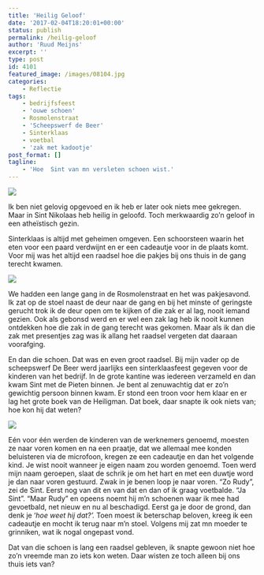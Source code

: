 ```yaml
---
title: 'Heilig Geloof'
date: '2017-02-04T18:20:01+00:00'
status: publish
permalink: /heilig-geloof
author: 'Ruud Meijns'
excerpt: ''
type: post
id: 4101
featured_image: /images/08104.jpg
categories:
    - Reflectie
tags:
    - bedrijfsfeest
    - 'ouwe schoen'
    - Rosmolenstraat
    - 'Scheepswerf de Beer'
    - Sinterklaas
    - voetbal
    - 'zak met kadootje'
post_format: []
tagline:
    - 'Hoe  Sint van mn versleten schoen wist.'
---
```

![](/images/08104.jpg)

Ik ben niet gelovig opgevoed en ik heb er later ook niets mee gekregen. Maar in Sint Nikolaas heb heilig in geloofd. Toch merkwaardig zo’n geloof in een atheïstisch gezin.
  
Sinterklaas is altijd met geheimen omgeven. Een schoorsteen waarin het eten voor een paard verdwijnt en er een cadeautje voor in de plaats komt. Voor mij was het altijd een raadsel hoe die pakjes bij ons thuis in de gang terecht kwamen.

![](/images/10006091gr.gif) 

We hadden een lange gang in de Rosmolenstraat en het was pakjesavond. Ik zat op de stoel naast de deur naar de gang en bij het minste of geringste gerucht trok ik de deur open om te kijken of die zak er al lag, nooit iemand gezien. Ook als gebonsd werd en er wel een zak lag heb ik nooit kunnen ontdekken hoe die zak in de gang terecht was gekomen. Maar als ik dan die zak met presentjes zag was ik allang het raadsel vergeten dat daaraan voorafging.

En dan die schoen. Dat was en even groot raadsel. Bij mijn vader op de scheepswerf De Beer werd jaarlijks een sinterklaasfeest gegeven voor de kinderen van het bedrijf. In de grote kantine was iedereen verzameld en dan kwam Sint met de Pieten binnen. Je bent al zenuwachtig dat er zo’n gewichtig persoon binnen kwam. Er stond een troon voor hem klaar en er lag het grote boek van de Heiligman. Dat boek, daar snapte ik ook niets van; hoe kon hij dat weten?

![](/images/theatercollectie.jpg)

Eén voor één werden de kinderen van de werknemers genoemd, moesten ze naar voren komen en na een praatje, dat we allemaal mee konden beluisteren via de microfoon, kregen ze een cadeautje en dan het volgende kind. Je wist nooit wanneer je eigen naam zou worden genoemd. Toen werd mijn naam geroepen, slaat de schrik je om het hart en met een duwtje word je dan naar voren gestuurd. Zwak in je benen loop je naar voren. “Zo Rudy”, zei de Sint. Eerst nog van dit en van dat en dan of ik graag voetbalde. “Ja Sint”. “Maar Rudy” en opeens noemt hij m’n schoenen waar ik mee had gevoetbald, net nieuw en nu al beschadigd. Eerst ga je door de grond, dan denk je ‘*hoe weet hij dat?’.* Toen moest ik beterschap beloven, kreeg ik een cadeautje en mocht ik terug naar m’n stoel. Volgens mij zat mn moeder te grinniken, wat ik nogal ongepast vond.

Dat van die schoen is lang een raadsel gebleven, ik snapte gewoon niet hoe zo’n vreemde man zo iets kon weten. Daar wisten ze toch alleen bij ons thuis iets van?